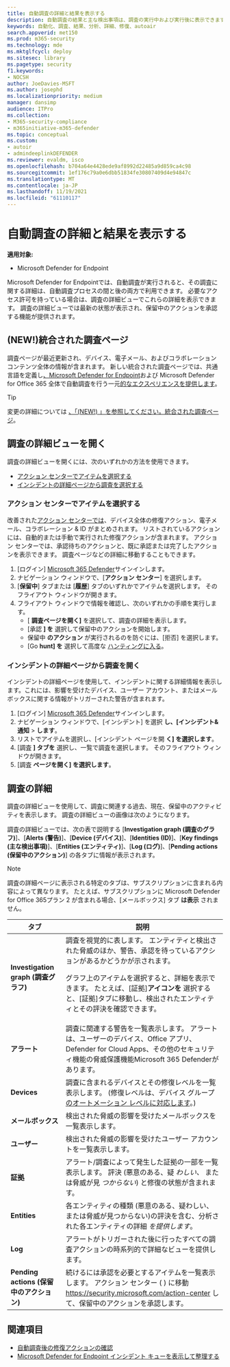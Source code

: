 ```yaml
---
title: 自動調査の詳細と結果を表示する
description: 自動調査の結果と主な検出事項は、調査の実行中および実行後に表示できます。
keywords: 自動化、調査、結果、分析、詳細、修復、autoair
search.appverid: met150
ms.prod: m365-security
ms.technology: mde
ms.mktglfcycl: deploy
ms.sitesec: library
ms.pagetype: security
f1.keywords:
- NOCSH
author: JoeDavies-MSFT
ms.author: josephd
ms.localizationpriority: medium
manager: dansimp
audience: ITPro
ms.collection:
- M365-security-compliance
- m365initiative-m365-defender
ms.topic: conceptual
ms.custom:
- autoir
- admindeeplinkDEFENDER
ms.reviewer: evaldm, isco
ms.openlocfilehash: b704a64e4428ede9af8992d22485a9d859ca4c98
ms.sourcegitcommit: 1ef176c79a0e6dbb51834fe30807409d4e94847c
ms.translationtype: MT
ms.contentlocale: ja-JP
ms.lasthandoff: 11/19/2021
ms.locfileid: "61110117"
---
```

# <a name="view-the-details-and-results-of-an-automated-investigation"></a>自動調査の詳細と結果を表示する

**適用対象:**
- Microsoft Defender for Endpoint

Microsoft Defender for Endpoint[](automated-investigations.md)では、自動調査が実行されると、その調査に関する詳細は、自動調査プロセスの間と後の両方で利用できます。 必要なアクセス許可を持っている場合は、調査の詳細ビューでこれらの詳細を表示できます。 調査の詳細ビューでは最新の状態が表示され、保留中のアクションを承認する機能が提供されます。

## <a name="new-unified-investigation-page"></a>(NEW!)統合された調査ページ

調査ページが最近更新され、デバイス、電子メール、およびコラボレーション コンテンツ全体の情報が含まれます。 新しい統合された調査ページでは、共通言語を定義し[、Microsoft Defender for Endpoint](microsoft-defender-endpoint.md)および Microsoft Defender for Office 365 全体で自動調査を行う一元[的なエクスペリエンスを提供します](/microsoft-365/security/office-365-security/office-365-atp)。

> [!TIP]
> 変更の詳細については [、「(NEW!) 」を参照してください。統合された調査ページ](/microsoft-365/security/mtp/mtp-autoir-results)。

## <a name="open-the-investigation-details-view"></a>調査の詳細ビューを開く

調査の詳細ビューを開くには、次のいずれかの方法を使用できます。

- [アクション センターでアイテムを選択する](#select-an-item-in-the-action-center)
- [インシデントの詳細ページから調査を選択する](#open-an-investigation-from-an-incident-details-page)

### <a name="select-an-item-in-the-action-center"></a>アクション センターでアイテムを選択する

改善された[アクション センターでは](auto-investigation-action-center.md)、デバイス[](manage-auto-investigation.md#remediation-actions)全体の修復アクション、電子メール、コラボレーション & ID がまとめされます。 リストされているアクションには、自動的または手動で実行された修復アクションが含まれます。 アクション センターでは、承認待ちのアクションと、既に承認または完了したアクションを表示できます。 調査ページなどの詳細に移動することもできます。

1. [ログイン] <a href="https://go.microsoft.com/fwlink/p/?linkid=2077139" target="_blank">Microsoft 365 Defender</a>サインインします。
2. ナビゲーション ウィンドウで、[**アクション センター**] を選択します。
3. [**保留中**] タブまたは [**履歴**] タブのいずれかでアイテムを選択します。 そのフライアウト ウィンドウが開きます。
4. フライアウト ウィンドウで情報を確認し、次のいずれかの手順を実行します。
   - [ **調査ページを開く]** を選択して、調査の詳細を表示します。
   - [承認 **] を** 選択して保留中のアクションを開始します。
   - 保留中 **のアクション** が実行されるのを防ぐには、[拒否] を選択します。
   - [Go **hunt] を** 選択して高度な [ハンティングに入る](advanced-hunting-overview.md)。

### <a name="open-an-investigation-from-an-incident-details-page"></a>インシデントの詳細ページから調査を開く

インシデントの詳細ページを使用して、インシデントに関する詳細情報を表示します。これには、影響を受けたデバイス、ユーザー アカウント、またはメールボックスに関する情報がトリガーされた警告が含まれます。

1. [ログイン] <a href="https://go.microsoft.com/fwlink/p/?linkid=2077139" target="_blank">Microsoft 365 Defender</a>サインインします。
2. ナビゲーション ウィンドウで、[インシデント] を選択 **し、[インシデント&通知** \> **します**。
3. リストでアイテムを選択し、[インシデント ページを開 **く] を選択します**。
4. [調査 **] タブを** 選択し、一覧で調査を選択します。 そのフライアウト ウィンドウが開きます。
5. [調査 **ページを開く] を選択します**。

## <a name="investigation-details"></a>調査の詳細

調査の詳細ビューを使用して、調査に関連する過去、現在、保留中のアクティビティを表示します。 調査の詳細ビューの画像は次のようになります。

調査の詳細ビューでは、次の表で説明する [**Investigation graph (調査のグラフ)**]、[**Alerts (警告)**]、[**Device (デバイス)**]、[**Identities (ID)**]、[**Key findings (主な検出事項)**]、[**Entities (エンティティ)**]、[**Log (ログ)**]、[**Pending actions (保留中のアクション)**] の各タブに情報が表示されます。

> [!NOTE]
> 調査の詳細ページに表示される特定のタブは、サブスクリプションに含まれる内容によって異なります。 たとえば、サブスクリプションに Microsoft Defender for Office 365プラン 2 が含まれる場合、[メールボックス] タブ **は表示** されません。

|タブ|説明|
|---|---|
|**Investigation graph (調査グラフ)**|調査を視覚的に表します。 エンティティと検出された脅威のほか、警告、承認を待っているアクションがあるかどうかが示されます。 <p> グラフ上のアイテムを選択すると、詳細を表示できます。 たとえば、[証拠]**アイコンを** 選択すると、[証拠]タブに移動し、検出されたエンティティとその評決を確認できます。|
|**アラート**|調査に関連する警告を一覧表示します。 アラートは、ユーザーのデバイス、Office アプリ、Defender for Cloud Apps、その他のセキュリティ機能の脅威保護機能Microsoft 365 Defenderがあります。|
|**Devices**|調査に含まれるデバイスとその修復レベルを一覧表示します。 (修復レベルは、デバイス グループ [のオートメーション レベルに対応します](automation-levels.md)。)|
|**メールボックス**|検出された脅威の影響を受けたメールボックスを一覧表示します。|
|**ユーザー**|検出された脅威の影響を受けたユーザー アカウントを一覧表示します。|
|**証拠**|アラート/調査によって発生した証拠の一部を一覧表示します。 評決 (悪意のある、疑 *わしい、* または脅威が見 *つからない*) と修復の状態が含まれます。|
|**Entities**|各エンティティの種類 (悪意のある、疑わしい、または脅威が見つからない)の評決を含む、分析された各エンティティの詳細 *を提供します*。|
|**Log**|アラートがトリガーされた後に行ったすべての調査アクションの時系列的で詳細なビューを提供します。|
|**Pending actions (保留中のアクション)**|続けるには承認を必要とするアイテムを一覧表示します。 アクション センター ( ) に移動 <https://security.microsoft.com/action-center> して、保留中のアクションを承認します。|

## <a name="see-also"></a>関連項目

- [自動調査後の修復アクションの確認](manage-auto-investigation.md)
- [Microsoft Defender for Endpoint インシデント キューを表示して整理する](view-incidents-queue.md)
